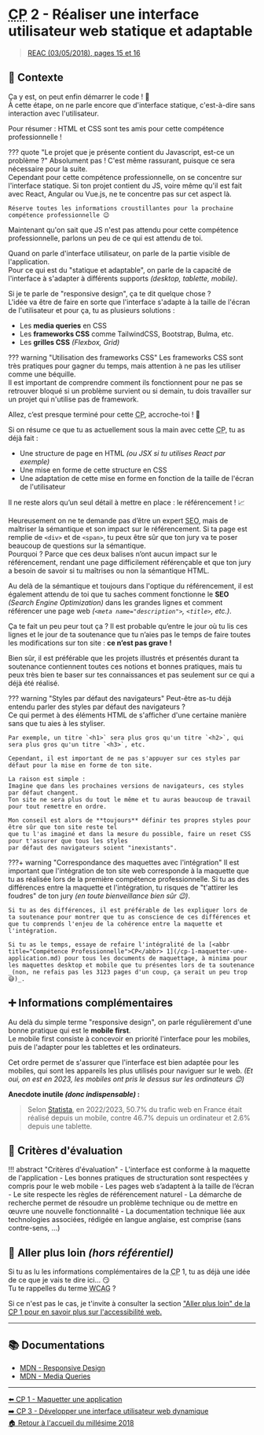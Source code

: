 # <abbr title="Compétence Professionnelle">CP</abbr> 2 - Réaliser une interface utilisateur web statique et adaptable
> [REAC (03/05/2018), pages 15 et 16](https://www.banque.di.afpa.fr/EspaceEmployeursCandidatsActeurs/EGPResultat.aspx?ct=01280m03&type=t)

## 🚀 Contexte

Ça y est, on peut enfin démarrer le code ! 🚀  
À cette étape, on ne parle encore que d'interface statique, c'est-à-dire sans interaction avec l'utilisateur.

Pour résumer : HTML et CSS sont tes amis pour cette compétence professionnelle !

??? quote "Le projet que je présente contient du Javascript, est-ce un problème ?"
    Absolument pas ! C'est même rassurant, puisque ce sera nécessaire pour la suite.  
    Cependant pour cette compétence professionnelle, on se concentre sur l'interface statique.
    Si ton projet contient du JS, voire même qu'il est fait avec React, Angular ou Vue.js, ne te concentre pas sur cet aspect là.

    Réserve toutes les informations croustillantes pour la prochaine compétence professionnelle 😉

Maintenant qu'on sait que JS n'est pas attendu pour cette compétence professionnelle, parlons un peu de ce qui est attendu de toi.

Quand on parle d'interface utilisateur, on parle de la partie visible de l'application.  
Pour ce qui est du "statique et adaptable", on parle de la capacité de l'interface à s'adapter à différents supports _(desktop, tablette, mobile)_.

Si je te parle de "responsive design", ça te dit quelque chose ?  
L'idée va être de faire en sorte que l'interface s'adapte à la taille de l'écran de l'utilisateur et pour ça, tu as plusieurs solutions :

- Les **media queries** en CSS
- Les **frameworks CSS** comme TailwindCSS, Bootstrap, Bulma, etc.
- Les **grilles CSS** _(Flexbox, Grid)_

??? warning "Utilisation des frameworks CSS"
    Les frameworks CSS sont très pratiques pour gagner du temps, mais attention à ne pas les utiliser comme une béquille.  
    Il est important de comprendre comment ils fonctionnent pour ne pas se retrouver bloqué si un problème survient ou si demain,
    tu dois travailler sur un projet qui n'utilise pas de framework.

Allez, c’est presque terminé pour cette <abbr title="Compétence Professionnelle">CP</abbr>, accroche-toi ! 🫠

Si on résume ce que tu as actuellement sous la main avec cette <abbr title="Compétence Professionnelle">CP</abbr>, tu as déjà fait :

- Une structure de page en HTML _(ou JSX si tu utilises React par exemple)_
- Une mise en forme de cette structure en CSS
- Une adaptation de cette mise en forme en fonction de la taille de l'écran de l'utilisateur

Il ne reste alors qu’un seul détail à mettre en place : le référencement ! 📈

Heureusement on ne te demande pas d’être un expert <abbr title="Search Engine Optimization">SEO</abbr>, mais de maîtriser la sémantique et son impact sur le référencement. Si ta page est remplie de `<div>` et de `<span>`, tu peux être sûr que ton jury va te poser beaucoup de questions sur la sémantique.  
Pourquoi ? Parce que ces deux balises n’ont aucun impact sur le référencement, rendant une page difficilement référençable et que ton jury a besoin de savoir si tu maîtrises ou non la sémantique HTML.

Au delà de la sémantique et toujours dans l'optique du référencement, il est également attendu de toi que tu saches comment fonctionne le **SEO** _(Search Engine Optimization)_ dans les grandes lignes et comment référencer une page web _(`<meta name="description">`, `<title>`, etc.)_.

Ça te fait un peu peur tout ça ? Il est probable qu’entre le jour où tu lis ces lignes et le jour de ta soutenance que tu n’aies pas le temps de faire toutes les modifications sur ton site : **ce n’est pas grave !**

Bien sûr, il est préférable que les projets illustrés et présentés durant ta soutenance contiennent toutes ces notions et bonnes pratiques, mais tu peux très bien te baser sur tes connaissances et pas seulement sur ce qui a déjà été réalisé.

??? warning "Styles par défaut des navigateurs"
    Peut-être as-tu déjà entendu parler des styles par défaut des navigateurs ?  
    Ce qui permet à des éléments HTML de s'afficher d'une certaine manière sans que tu aies à les styliser.

    Par exemple, un titre `<h1>` sera plus gros qu'un titre `<h2>`, qui sera plus gros qu'un titre `<h3>`, etc.

    Cependant, il est important de ne pas s'appuyer sur ces styles par défaut pour la mise en forme de ton site.
    
    La raison est simple :  
    Imagine que dans les prochaines versions de navigateurs, ces styles par défaut changent.  
    Ton site ne sera plus du tout le même et tu auras beaucoup de travail pour tout remettre en ordre.

    Mon conseil est alors de **toujours** définir tes propres styles pour être sûr que ton site reste tel
    que tu l'as imaginé et dans la mesure du possible, faire un reset CSS pour t'assurer que tous les styles
    par défaut des navigateurs soient "inexistants".

???+ warning "Correspondance des maquettes avec l'intégration"
    Il est important que l'intégration de ton site web corresponde à la maquette que tu as réalisée lors de la première compétence professionnelle.
    Si tu as des différences entre la maquette et l'intégration, tu risques de "t'attirer les foudres" de ton jury _(en toute bienveillance bien sûr 😉)_.

    Si tu as des différences, il est préférable de les expliquer lors de ta soutenance pour montrer que tu as conscience de ces différences et que tu comprends l'enjeu de la cohérence entre la maquette et l'intégration.

    Si tu as le temps, essaye de refaire l'intégralité de la [<abbr title="Compétence Professionnelle">CP</abbr> 1](/cp-1-maquetter-une-application.md) pour tous les documents de maquettage, à minima pour les maquettes desktop et mobile que tu présentes lors de ta soutenance _(non, ne refais pas les 3123 pages d'un coup, ça serait un peu trop 😅)_.

## ➕ Informations complémentaires

Au delà du simple terme "responsive design", on parle régulièrement d'une bonne pratique qui est le **mobile first**.  
Le mobile first consiste à concevoir en priorité l'interface pour les mobiles, puis de l'adapter pour les tablettes et les ordinateurs.

Cet ordre permet de s'assurer que l'interface est bien adaptée pour les mobiles, qui sont les appareils les plus utilisés pour naviguer sur le web. _(Et oui, on est en 2023, les mobiles ont pris le dessus sur les ordinateurs 😉)_

**Anecdote inutile _(donc indispensable)_ :**  
> Selon [Statista](https://fr.statista.com/infographie/31588/trafic-web-en-france-selon-le-support-utilise-pour-se-connecter-mobile-ordinateur-tablette/#:~:text=Utilisation%20d'Internet&text=Comme%20l'indique%20notre%20graphique,de%203%20%25%20sur%20une%20tablette.), en 2022/2023, 50.7% du trafic web en France était réalisé depuis un mobile, contre 46.7% depuis un ordinateur et 2.6% depuis une tablette.

## 📝 Critères d'évaluation
!!! abstract "Critères d'évaluation"
    - L'interface est conforme à la maquette de l'application
    - Les bonnes pratiques de structuration sont respectées y compris pour le web mobile
    - Les pages web s’adaptent à la taille de l’écran
    - Le site respecte les règles de référencement naturel
    - La démarche de recherche permet de résoudre un problème technique ou de mettre en œuvre une nouvelle fonctionnalité
    - La documentation technique liée aux technologies associées, rédigée en langue anglaise, est comprise (sans contre-sens, ...)

## 🤯 Aller plus loin _(hors référentiel)_

Si tu as lu les informations complémentaires de la <abbr title="Compétence Professionnelle">CP</abbr> 1, tu as déjà une idée de ce que je vais te dire ici... 😏  
Tu te rappelles du terme <abbr title="Web Content Accessibility Guidelines">WCAG</abbr> ?

Si ce n'est pas le cas, je t'invite à consulter la section ["Aller plus loin" de la <abbr title="Compétence Professionnelle">CP</abbr> 1 pour en savoir plus sur l'accessibilité web.](cp-1-maquetter-une-application.md#aller-plus-loin-hors-referentiel)

---

## 📚 Documentations
- [MDN - Responsive Design](https://developer.mozilla.org/fr/docs/Learn/CSS/CSS_layout/Responsive_Design)
- [MDN - Media Queries](https://developer.mozilla.org/fr/docs/Web/CSS/Media_Queries/Using_media_queries)

---

[⬅️ <abbr title="Compétence Professionnelle">CP</abbr> 1 - Maquetter une application](cp-1-maquetter-une-application.md)  
[➡️ <abbr title="Compétence Professionnelle">CP</abbr> 3 - Développer une interface utilisateur web dynamique](cp-3-developper-une-interface-utilisateur-web-dynamique.md)  
[🏠 Retour à l'accueil du millésime 2018](index.md)